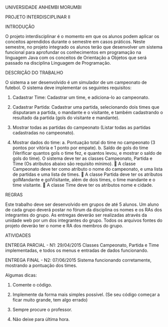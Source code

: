 UNIVERSIDADE ANHEMBI MORUMBI

PROJETO INTERDISCIPLINAR II

INTRODUÇÃO

O projeto interdisciplinar é o momento em que os alunos podem aplicar os conceitos aprendidos durante o semestre em casos práticos. Neste semestre, no projeto integrado os alunos terão que desenvolver um sistema funcional para aprofundar os conhecimentos em programação na linguagem Java com os conceitos de Orientação a Objetos que será passado na disciplina Linguagem de Programação.

DESCRIÇÃO DO TRABALHO

O sistema a ser desenvolvido é um simulador de um campeonato de futebol. O sistema deve implementar os seguintes requisitos:

1) Cadastrar Time: Cadastrar um time, e adiciona-lo ao campeonato.

2) Cadastrar Partida: Cadastrar uma partida, selecionando dois times que disputaram a partida, o mandante e o visitante, e também cadastrando o resultado da partida (gols do visitante e mandante).

3) Mostrar todas as partidas do campeonato (Listar todas as partidas cadastradas no campeonato).

4) Mostrar dados do time: a. Pontuação total do time no campeonato (3 pontos por vitória e 1 ponto por empate). b. Saldo de gols do time (Verificar quantos gols o time fez, e quantos levou, e mostrar o saldo de gols do time). O sistema deve ter as classes Campeonato, Partida e Time (Os atributos abaixo são requisito mínimo).  A classe Campeonato deve ter como atributo o nome do campeonato, e uma lista de partidas e uma lista de times.  A classe Partida deve ter os atributos golMandante e golVisitante, além de dois times, o time mandante e o time visitante.  A classe Time deve ter os atributos nome e cidade.

REGRAS

Este trabalho deve ser desenvolvido em grupos de até 5 alunos. Um aluno de cada grupo deverá postar no fórum da disciplina os nomes e os RAs dos integrantes do grupo. As entregas deverão ser realizadas através da unidade web por um dos integrantes do grupo. Todos os arquivos fontes do projeto deverão ter o nome e RA dos membros do grupo.

ATIVIDADES

ENTREGA PARCIAL - N1: 29/04/2015 Classes Campeonato, Partida e Time implementadas, e todos os menus e entradas de dados funcionando.

ENTREGA FINAL - N2: 07/06/2015 Sistema funcionando corretamente, mostrando a pontuação dos times.

Algumas dicas:

1) Comente o código.

2) Implemente da forma mais simples possível. (Se seu código começar a ficar muito grande, tem algo errado)

3) Sempre procure o professor.

4) Não deixe para última hora.
